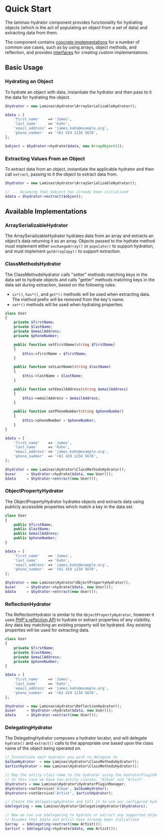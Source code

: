 # Quick Start

The laminas-hydrator component provides functionality for hydrating objects (which is the act of populating an object from a set of data) and extracting data from them.

The component contains [concrete implementations](#available_implementations) for a number of common use cases, such as by using arrays, object methods, and reflection, and provides [interfaces](#base_interfaces) for creating custom implementations.

## Basic Usage

### Hydrating an Object

To hydrate an object with data, instantiate the hydrator and then pass to it the data for hydrating the object.

```php
$hydrator = new Laminas\Hydrator\ArraySerializableHydrator();

$data = [
    'first_name'    => 'James',
    'last_name'     => 'Kahn',
    'email_address' => 'james.kahn@example.org',
    'phone_number'  => '+61 419 1234 5678',
];

$object = $hydrator->hydrate($data, new ArrayObject());
```

### Extracting Values From an Object

To extract data from an object, instantiate the applicable hydrator and then call `extract`, passing to it the object to extract data from.

```php
$hydrator = new Laminas\Hydrator\ArraySerializableHydrator();

// ... Assuming that $object has already been initialised
$data = $hydrator->extract($object);
```

## Available Implementations

### ArraySerializableHydrator

The ArraySerializableHydrator hydrates data from an array and extracts an object’s data returning it as an array.
Objects passed to the hydrate method must implement either `exchangeArray()` or `populate()` to support hydration, and must implement `getArrayCopy()` to support extraction.

### ClassMethodsHydrator

The ClassMethodsHydrator calls "setter" methods matching keys in the data set to hydrate objects and calls "getter" methods matching keys in the data set during extraction, based on the following rules:

- `is*()`, `has*()`, and `get*()` methods will be used when extracting data.
  The method prefix will be removed from the key's name.
- `set*()` methods will be used when hydrating properties.

```php
class User
{
    private $firstName;
    private $lastName;
    private $emailAddress;
    private $phoneNumber;

    public function setFirstName(string $firstName)
    {
        $this->firstName = $firstName;
    }

    public function setLastName(string $lastName)
    {
        $this->lastName = $lastName;
    }

    public function setEmailAddress(string $emailAddress)
    {
        $this->emailAddress = $emailAddress;
    }

    public function setPhoneNumber(string $phoneNumber)
    {
        $this->phoneNumber = $phoneNumber;
    }
}

$data = [
    'first_name'    => 'James',
    'last_name'     => 'Kahn',
    'email_address' => 'james.kahn@example.org',
    'phone_number'  => '+61 419 1234 5678',
];

$hydrator = new Laminas\Hydrator\ClassMethodsHydrator();
$user     = $hydrator->hydrate($data, new User());
$data     = $hydrator->extract(new User());
```

### ObjectPropertyHydrator

The ObjectPropertyHydrator hydrates objects and extracts data using publicly accessible properties which match a key in the data set.

```php
class User
{
    public $firstName;
    public $lastName;
    public $emailAddress;
    public $phoneNumber;
}

$data = [
    'first_name'    => 'James',
    'last_name'     => 'Kahn',
    'email_address' => 'james.kahn@example.org',
    'phone_number'  => '+61 419 1234 5678',
];

$hydrator = new Laminas\Hydrator\ObjectPropertyHydrator();
$user     = $hydrator->hydrate($data, new User());
$data     = $hydrator->extract(new User());
```

### ReflectionHydrator

The ReflectionHydrator is similar to the `ObjectPropertyHydrator`, however it uses [PHP's reflection API](http://php.net/manual/en/intro.reflection.php) to hydrate or extract properties of any visibility.
Any data key matching an existing property will be hydrated.
Any existing properties will be used for extracting data.

```php
class User
{
    private $firstName;
    private $lastName;
    private $emailAddress;
    private $phoneNumber;
}

$data = [
    'first_name'    => 'James',
    'last_name'     => 'Kahn',
    'email_address' => 'james.kahn@example.org',
    'phone_number'  => '+61 419 1234 5678',
];

$hydrator = new Laminas\Hydrator\ReflectionHydrator();
$user     = $hydrator->hydrate($data, new User());
$data     = $hydrator->extract(new User());
```

### DelegatingHydrator

The DelegatingHydrator composes a hydrator locator, and will delegate `hydrate()` and `extract()` calls to the appropriate one based upon the class name of the object being operated on.

```php
// Instantiate each hydrator you wish to delegate to
$albumHydrator  = new Laminas\Hydrator\ClassMethodsHydrator();
$artistHydrator = new Laminas\Hydrator\ClassMethodsHydrator();

// Map the entity class name to the hydrator using the HydratorPluginManager.
// In this case we have two entity classes, "Album" and "Artist".
$hydrators = new Laminas\Hydrator\HydratorPluginManager;
$hydrators->setService('Album', $albumHydrator);
$hydrators->setService('Artist', $artistHydrator);

// Create the DelegatingHydrator and tell it to use our configured hydrator locator
$delegating = new Laminas\Hydrator\DelegatingHydrator($hydrators);

// Now we can use $delegating to hydrate or extract any supported object
// Assumes that $data and Artist have already been initialised
$array  = $delegating->extract(new Artist());
$artist = $delegating->hydrate($data, new Artist());
```
